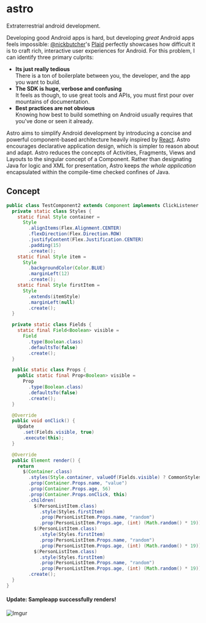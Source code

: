 # astro
Extraterrestrial android development.  
  
Developing good Android apps is hard, but developing _great_ Android apps feels impossible: [@nickbutcher](https://github.com/nickbutcher/plaid)'s [Plaid](https://github.com/nickbutcher/plaid) perfectly showcases how difficult it is to craft rich, interactive user experiences for Android. For this problem, I can identify three primary culprits:
- **Its just really tedious**  
There is a ton of boilerplate between you, the developer, and the app you want to build.
- **The SDK is huge, verbose and confusing**  
It feels as though, to use great tools and APIs, you must first pour over mountains of documentation.
- **Best practices are not obvious**  
Knowing how best to build something on Android usually requires that you've done or seen it already.  

Astro aims to simplify Android development by introducing a concise and powerful component-based architecture heavily inspired by [React](https://github.com/facebook/react). Astro encourages declarative application design, which is simpler to reason about and adapt. Astro reduces the concepts of Activities, Fragments, Views and Layouts to the singular concept of a Component. Rather than designating Java for logic and XML for presentation, Astro keeps _the whole application_ encapsulated within the compile-time checked confines of Java.

## Concept
```java
public class TestComponent2 extends Component implements ClickListener {
  private static class Styles {
    static final Style container =
      Style
        .alignItems(Flex.Alignment.CENTER)
        .flexDirection(Flex.Direction.ROW)
        .justifyContent(Flex.Justification.CENTER)
        .padding(15)
        .create();
    static final Style item =
      Style
        .backgroundColor(Color.BLUE)
        .marginLeft(12)
        .create();
    static final Style firstItem =
      Style
        .extends(itemStyle)
        .marginLeft(null)
        .create();
  }

  private static class Fields {
    static final Field<Boolean> visible =
      Field
        .type(Boolean.class)
        .defaultsTo(false)
        .create();
  }

  public static class Props {
    public static final Prop<Boolean> visible =
      Prop
        .type(Boolean.class)
        .defaultsTo(false)
        .create();
  }

  @Override
  public void onClick() {
    Update
      .set(Fields.visible, true)
      .execute(this);
  }

  @Override
  public Element render() {
    return
      $(Container.class)
        .styles(Style.container, valueOf(Fields.visible) ? CommonStyles.invisible : null)
        .prop(Container.Props.name, "value")
        .prop(Container.Props.age, 56)
        .prop(Container.Props.onClick, this)
        .children(
          $(PersonListItem.class)
            .style(Styles.firstItem)
            .prop(PersonListItem.Props.name, "random")
            .prop(PersonListItem.Props.age, (int) (Math.random() * 19)),
          $(PersonListItem.class)
            .style(Styles.firstItem)
            .prop(PersonListItem.Props.name, "random")
            .prop(PersonListItem.Props.age, (int) (Math.random() * 19)),
          $(PersonListItem.class)
            .style(Styles.firstItem)
            .prop(PersonListItem.Props.name, "random")
            .prop(PersonListItem.Props.age, (int) (Math.random() * 19)))
        .create();
  }
}
```

#### Update: Sampleapp successfully renders!  
![Imgur](http://i.imgur.com/Jt0vx6e.png)
